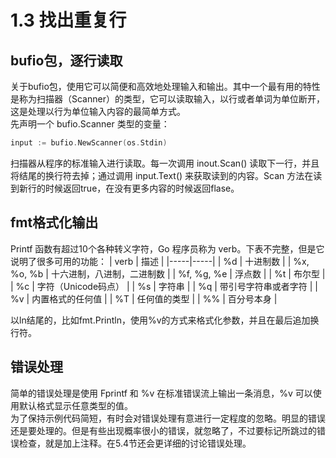 # 1.3 找出重复行

## bufio包，逐行读取
关于bufio包，使用它可以简便和高效地处理输入和输出。其中一个最有用的特性是称为扫描器（Scanner）的类型，它可以读取输入，以行或者单词为单位断开，这是处理以行为单位输入内容的最简单方式。  
先声明一个 bufio.Scanner 类型的变量：
```go
input := bufio.NewScanner(os.Stdin)
```
扫描器从程序的标准输入进行读取。每一次调用 inout.Scan() 读取下一行，并且将结尾的换行符去掉；通过调用 input.Text() 来获取读到的内容。Scan 方法在读到新行的时候返回true，在没有更多内容的时候返回flase。  

## fmt格式化输出
Printf 函数有超过10个各种转义字符，Go 程序员称为 verb。下表不完整，但是它说明了很多可用的功能：
| verb | 描述 |
|-----|-----|
| %d | 十进制数 |
| %x, %o, %b | 十六进制，八进制，二进制数 |
| %f, %g, %e | 浮点数 |
| %t | 布尔型 |
| %c | 字符（Unicode码点） |
| %s | 字符串 |
| %q | 带引号字符串或者字符 |
| %v | 内置格式的任何值 |
| %T | 任何值的类型 |
| %% | 百分号本身 |

以ln结尾的，比如fmt.Println，使用%v的方式来格式化参数，并且在最后追加换行符。

## 错误处理
简单的错误处理是使用 Fprintf 和 %v 在标准错误流上输出一条消息，%v 可以使用默认格式显示任意类型的值。  
为了保持示例代码简短，有时会对错误处理有意进行一定程度的忽略。明显的错误还是要处理的。但是有些出现概率很小的错误，就忽略了，不过要标记所跳过的错误检查，就是加上注释。在5.4节还会更详细的讨论错误处理。  